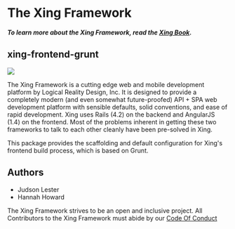 The Xing Framework
===

***To learn more about the Xing Framework, read the [Xing Book](https://xingframework.gitbooks.io/the-xing-framework/content/).***

xing-frontend-grunt
---

<a href="https://codeclimate.com/github/XingFramework/xing-frontend-grunt"><img src="https://codeclimate.com/github/XingFramework/xing-frontend-grunt/badges/gpa.svg" /></a>

The Xing Framework is a cutting edge web and mobile development platform by
Logical Reality Design, Inc.  It is designed to provide a completely modern
(and even somewhat future-proofed) API + SPA web development platform with
sensible defaults, solid conventions, and ease of rapid development. Xing uses
Rails (4.2) on the backend and AngularJS (1.4) on the frontend.  Most of the
problems inherent in getting these two frameworks to talk to each other cleanly
have been pre-solved in Xing.

This package provides the scaffolding and default configuration for Xing's frontend build process, which is based on Grunt.

Authors
-------

* Judson Lester
* Hannah Howard

The Xing Framework strives to be an open and inclusive project. All Contributors to the Xing Framework must abide by our [Code Of Conduct](CODE_OF_CONDUCT.md)
